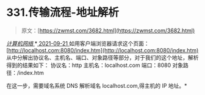 <!--yml
category: 未分类
date: 0001-01-01 00:00:00
-->

# 331.传输流程-地址解析

> 原文：[https://zwmst.com/3682.html](https://zwmst.com/3682.html)

   [ *计算机网络* ](https://zwmst.com/%e8%ae%a1%e7%ae%97%e6%9c%ba%e7%bd%91%e7%bb%9c)*[ <time datetime="2021-09-22T00:57:24+08:00"> 2021-09-21 </time> ](https://zwmst.com/3682.html)  如用客户端浏览器请求这个页面：[http://localhost.com:8080/index.htm](http://localhost.com:8080/index.htm) 从中分解出协议名、主机名、端口、对象路径等部分，对于我们的这个地址，解析得到的结果如下：
协议名：http
主机名：localhost.com
端口：8080
对象路径：/index.htm

在这一步，需要域名系统 DNS 解析域名 localhost.com,得主机的 IP 地址。*
